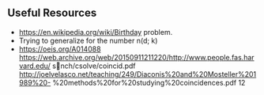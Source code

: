 

## Useful Resources

- https://en.wikipedia.org/wiki/Birthday problem.
- Trying to generalize for the number n(d; k) 
- https://oeis.org/A014088
  https://web.archive.org/web/20150911211220/http://www.people.fas.harvard.edu/ snch/csolve/coincid.pdf
  http://joelvelasco.net/teaching/249/Diaconis%20and%20Mosteller%201989%20-
  %20methods%20for%20studying%20coincidences.pdf
  12